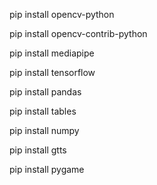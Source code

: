 pip install opencv-python

pip install opencv-contrib-python

pip install mediapipe

pip install tensorflow

pip install pandas

pip install tables

pip install numpy

pip install gtts

pip install pygame
